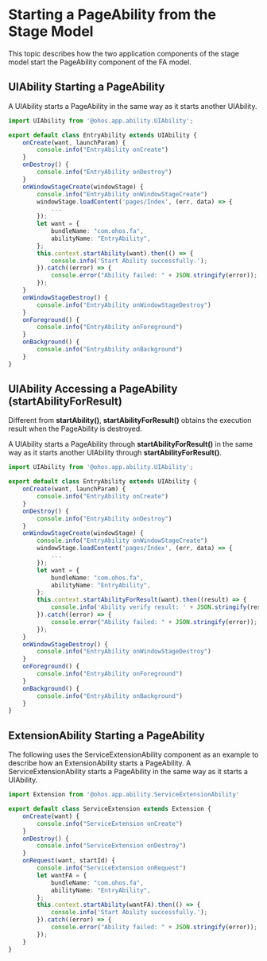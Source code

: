 # Starting a PageAbility from the Stage Model


This topic describes how the two application components of the stage model start the PageAbility component of the FA model.


## UIAbility Starting a PageAbility

A UIAbility starts a PageAbility in the same way as it starts another UIAbility.

```ts
import UIAbility from '@ohos.app.ability.UIAbility';

export default class EntryAbility extends UIAbility {
    onCreate(want, launchParam) {
        console.info("EntryAbility onCreate")
    }
    onDestroy() {
        console.info("EntryAbility onDestroy")
    }
    onWindowStageCreate(windowStage) {
        console.info("EntryAbility onWindowStageCreate")
        windowStage.loadContent('pages/Index', (err, data) => {
            ...
        });
        let want = {
            bundleName: "com.ohos.fa",
            abilityName: "EntryAbility",
        };
        this.context.startAbility(want).then(() => {
            console.info('Start Ability successfully.');
        }).catch((error) => {
            console.error("Ability failed: " + JSON.stringify(error));
        });
    }
    onWindowStageDestroy() {
        console.info("EntryAbility onWindowStageDestroy")
    }
    onForeground() {
        console.info("EntryAbility onForeground")
    }
    onBackground() {
        console.info("EntryAbility onBackground")
    }
}
```


## UIAbility Accessing a PageAbility (startAbilityForResult)

Different from **startAbility()**, **startAbilityForResult()** obtains the execution result when the PageAbility is destroyed.

A UIAbility starts a PageAbility through **startAbilityForResult()** in the same way as it starts another UIAbility through **startAbilityForResult()**.


```ts
import UIAbility from '@ohos.app.ability.UIAbility';

export default class EntryAbility extends UIAbility {
    onCreate(want, launchParam) {
        console.info("EntryAbility onCreate")
    }
    onDestroy() {
        console.info("EntryAbility onDestroy")
    }
    onWindowStageCreate(windowStage) {
        console.info("EntryAbility onWindowStageCreate")
        windowStage.loadContent('pages/Index', (err, data) => {
            ...
        });
        let want = {
            bundleName: "com.ohos.fa",
            abilityName: "EntryAbility",
        };
        this.context.startAbilityForResult(want).then((result) => {
            console.info('Ability verify result: ' + JSON.stringify(result));
        }).catch((error) => {
            console.error("Ability failed: " + JSON.stringify(error));
        });
    }
    onWindowStageDestroy() {
        console.info("EntryAbility onWindowStageDestroy")
    }
    onForeground() {
        console.info("EntryAbility onForeground")
    }
    onBackground() {
        console.info("EntryAbility onBackground")
    }
}
```


## ExtensionAbility Starting a PageAbility

The following uses the ServiceExtensionAbility component as an example to describe how an ExtensionAbility starts a PageAbility. A ServiceExtensionAbility starts a PageAbility in the same way as it starts a UIAbility.


```ts
import Extension from '@ohos.app.ability.ServiceExtensionAbility'

export default class ServiceExtension extends Extension {
    onCreate(want) {
        console.info("ServiceExtension onCreate")
    }
    onDestroy() {
        console.info("ServiceExtension onDestroy")
    }
    onRequest(want, startId) {
        console.info("ServiceExtension onRequest")
        let wantFA = {
            bundleName: "com.ohos.fa",
            abilityName: "EntryAbility",
        };
        this.context.startAbility(wantFA).then(() => {
            console.info('Start Ability successfully.');
        }).catch((error) => {
            console.error("Ability failed: " + JSON.stringify(error));
        });
    }
}
```
